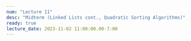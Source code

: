 ```yaml
---
num: "Lecture 11"
desc: "Midterm (Linked Lists cont., Quadratic Sorting Algorithms)"
ready: true
lecture_date: 2023-11-02 11:00:00.00-7:00
---
```

